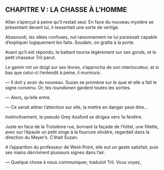 ## CHAPITRE V : LA CHASSE À L’HOMME

Allan s’aperçut à peine qu’il restait seul. En face du nouveau mystère se
présentant devant lui, il ressentait une sorte de vertige.

Abasourdi, les idées confuses, nul raisonnement ne lui paraissait capable
d’expliquer logiquement les faits. Soudain, on gratta à la porte.

Avant qu’il eût répondu, le battant tourna légèrement sur ses gonds, et
le petit chasseur Tril parut.

Le gamin mit un doigt sur ses lèvres, s’approcha de son interlocuteur, et si bas que celui-ci l’entendit à peine, il murmura :

— Il doit y avoir du nouveau. Suzan se promène sur le quai et elle a fait le signe convenu. Or, les _roundsmen_ gardent toutes les sorties.

— Alors, qu’elle entre.

— Ce serait attirer l’attention sur elle, la mettre en danger peut-être…

Instinctivement, le pseudo Grey Assford se dirigea vers 1a fenêtre.

Juste en face de la Troisième rue, bornant la façade de l’hôtel, une fillette, avec sur l’épaule un petit singe à la fourrure olivâtre, regardait dans la direction du Meyer’s. C’était Suzan.

A l’apparition du professeur de West-Point, elle eut un geste satisfait,
puis ses mains décrivirent plusieurs signes dans l’air.

— Quelque chose à nous communiquer, traduisit Tril. Vous voyez,
